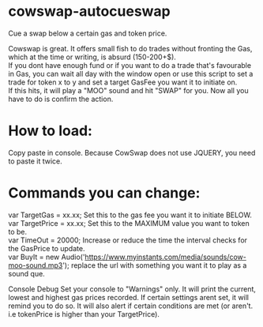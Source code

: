 # cowswap-autocueswap
Cue a swap below a certain gas and token price.

Cowswap is great. It offers small fish to do trades without fronting the Gas, which at the time or writing, is absurd (150-200+$).  
If you dont have enough fund or if you want to do a trade that's favourable in Gas, you can wait all day with the window open or use this script to set a trade for token x to y and set a target GasFee you want it to initiate on.  
If this hits, it will play a "MOO" sound and hit "SWAP" for you. Now all you have to do is confirm the action.

# How to load: 
Copy paste in console. Because CowSwap does not use JQUERY, you need to paste it twice.

# Commands you can change: 
var TargetGas = xx.xx; Set this to the gas fee you want it to initiate BELOW.  
var TargetPrice = xx.xx; Set this to the MAXIMUM value you want to token to be.  
var TimeOut = 20000; Increase or reduce the time the interval checks for the GasPrice to update.  
var BuyIt = new Audio('https://www.myinstants.com/media/sounds/cow-moo-sound.mp3'); replace the url with something you want it to play as a sound que.

Console Debug Set your console to "Warnings" only. It will print the current, lowest and highest gas prices recorded. If certain settings arent set, it will remind you to do so. It will also alert if certain conditions are met (or aren't. i.e tokenPrice is higher than your TargetPrice).
